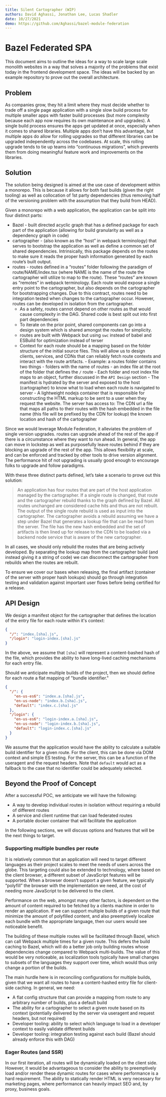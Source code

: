 ```yaml
---
title: Silent Cartographer (WIP)
authors: David Aghassi, Jonathan Lee, Lucas Shadler
date: 10/27/2021
demo: https://github.com/Aghassi/bazel-module-federation
---
```


# Bazel Federated SPA

This document aims to outline the ideas for a way to scale large scale monolith websites in a way that solves a majority of the problems that exist today in the frontend development space. The ideas will be backed by an example repository to prove out the overall architecture.

## Problem

As companies grow, they hit a limit where they must decide whether to trade off a single page application with a single slow build process for multiple smaller apps with faster build processes (but more complexity because each app now requires its own maintenance and upgrades). A single build process ensures the apps get updated at once, especially when it comes to shared libraries. Multiple apps don’t have this advantage, but multiple apps do allow for rolling upgrades so that different libraries can be upgraded independently across the codebases. At scale, this rolling upgrade tends to tie up teams into “continuous migrations”, which prevents them from doing meaningful feature work and improvements on the libraries.

## Solution

The solution being designed is aimed at the use case of development within a monorepo. This is because it allows for both fast builds (given the right tooling) as well as collocation of 1st party dependencies (thus removing half of the versioning problem with the assumption that they build from HEAD).

Given a monorepo with a web application, the application can be split into four distinct parts:

- Bazel - built directed acyclic graph that has a defined package for each part of the application (allowing for build granularity as well as a dependency graph in code)
- cartographer - (also known as the “host” in webpack terminology) that serves to bootstrap the application as well as define a common set of shared dependencies. Intrinsically, this package depends on the routes to make sure it reads the proper hash information generated by each route’s built output.
- routes - routes defined in a “routes” folder following the paradigm of route/NAME/index.tsx (where NAME is the name of the route the cartographer will utilize to map to the route). These “routes” are known as “remotes” in webpack terminology. Each route would expose a single entry point to the cartographer, but also depends on the cartographer for bootstrapping changes. Due to this contract, routes need to be integration tested when changes to the cartographer occur. However, routes can be developed in isolation from the cartographer.
  - As a safety, routes cannot depend on other routes as that would cause complexity in the DAG. Shared code is best split out into first part dependencies
  - To iterate on the prior point, shared components can go into a design system which is shared amongst the routes for simplicity.
  - routes are built with Webpack but using `swc` instead of babel and ESBuild for optimization instead of terser
  - Context for each route should be a mapping based on the folder structure of the initial source files. This will allow us to design clients, services, and CDNs that can reliably fetch route contexts and interact with the route artifacts. - Example: a routes folder contains two things - folders with the name of routes - an index file at the root of the folder that defines the `/` route - Each folder and root index file maps to an object, further discussed in the `API Design` section - The manifest is hydrated by the server and exposed to the host (cartographer) to know what to load when each route is navigated to
    server - A lightweight nodejs container that is responsible for constructing the HTML markup to be sent to a user when they request the website. The server has access to:
    The CDN url
    a file that maps all paths to their routes with the hash embedded in the file name (this file will be prefixed by the CDN for lookup)
    the known location and hash of the cartographer

Since we would leverage Module Federation, it alleviates the problem of single version upgrades. routes can upgrade ahead of the rest of the app if there is a circumstance where they want to run ahead. In general, the app can move in lockstep as well as purposefully leave routes behind if they are blocking an upgrade of the rest of the app. This allows flexibility at scale, and can be enforced and tracked by other tools to drive version alignment. The performance hit of not upgrading is usually good enough to encourage folks to upgrade and follow paradigms.

With these three distinct parts defined, let’s take a scenario to prove out this solution:

> An application has four routes that are part of the host application managed by the cartographer. If a single route is changed, that route and the cartographer rebuild thanks to the graph defined by Bazel. All routes unchanged are considered cache hits and thus are not rebuilt. The output of the single route rebuild is used as input into the cartographer. The cartographer avoids a rebuild assuming we have a step under Bazel that generates a lookup file that can be read from the server. The file has the new hash embedded and the set of artifacts is then lined up for release to the CDN to be loaded via a backend node service that is aware of the new cartographer.

In all cases, we should only rebuild the routes that are being actively developed. By separating the lookup map from the cartographer build (and instead giving it a string of code) we can disconnect the cartographer from rebuilds when the routes are rebuilt.

To ensure we cover our bases when releasing, the final artifact (container of the server with proper hash lookups) should go through integration testing and validation against important user flows before being certified for a release.

## API Design

<!-- TODO: Image here of diagram -->

We design a manifest object for the cartographer that defines the location of the entry file for each route within it's context:

```json
{
  "/": "index.[sha].js",
  "/login": "login-index.[sha].js"
}
```

In the above, we assume that `[sha]` will represent a content-bashed hash of the file, which provides the ability to have long-lived caching mechanisms for each entry file.

Should we anticipate multiple builds of the project, then we should define for each route a flat mapping of "bundle identifier."

```json
{
  "/": {
    "en-us-es6": "index.a.[sha].js",
    "en-us-node": "index.b.[sha].js",
    "default": "index.c.[sha].js"
  },
  "/login": {
    "en-us-es6": "login-index.a.[sha].js",
    "en-us-node": "login-index.b.[sha].js",
    "default": "login-index.c.[sha].js"
  }
}
```

We assume that the application would have the ability to calculate a suitable build identifier for a given route. For the client, this can be done via DOM context and simple ES testing. For the server, this can be a function of the useragent and the request headers. Note that `default` would act as a fallback to the case that no identifier could be adequately selected.

## Beyond the Proof of Concept

After a successful POC, we anticipate we will have the following:

- A way to develop individual routes in isolation without requiring a rebuild of different routes
- A service and client runtime that can load federated routes
- A portable docker container that will facilitate the application

In the following sections, we will discuss options and features that will be the next things to target.

### Supporting multiple bundles per route

It is relatively common that an application will need to target different languages as their project scales to meet the needs of users across the globe. This targeting could also be extended to technology, where based on the client browser, a different subset of JavaScript features will be supported. When a browser doesn’t support a given feature, we typically “polyfill” the browser with the implementation we need, at the cost of needing more JavaScript to be delivered to the client.

Performance on the web, amongst many other factors, is dependent on the amount of content required to be fetched by a clients machine in order to render an application. If we can support multiple builds of a given route that minimize the amount of polyfilled content, and also preemptively localize each bundle with the appropriate language, then our users would see noticeable benefit.

The building of these multiple routes will be facilitated through Bazel, which can call Webpack multiple times for a given route. This defers the build caching to Bazel, which will do a better job only building routes whose dependencies change compared to Webpack multi-builds. The value of this would be very noticeable, as localization tools typically have small changes to subsets of the languages they support over time, which would thus only change a portion of the builds.

The main hurdle here is in reconciling configurations for multiple builds, given that we want all routes to have a content-hashed entry file for client-side caching. In general, we need:

- A flat config structure that can provide a mapping from route to any arbitrary number of builds, plus a default build
- The ability for a cartographer to select a given route based on its context (potentially delivered by the server via useragent and request headers, but not required)
- Developer tooling: ability to select which language to load in a developer context to easily validate different builds
- Developer tooling: integration testing against each build (Bazel should already enforce this with DAG)

### Eager Routes (and SSR)

In our first iteration, all routes will be dynamically loaded on the client side. However, it would be advantageous to consider the ability to preemptively load and/or render these dynamic routes for cases where performance is a hard requirement. The ability to statically render HTML is very necessary for marketing pages, where performance can heavily impact SEO and, by proxy, business goals.
